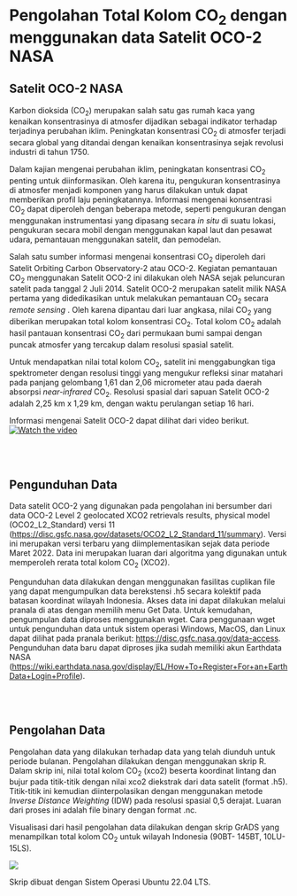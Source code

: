 # Pengolahan Total Kolom CO<sub>2</sub> dengan menggunakan data Satelit OCO-2 NASA
## Satelit OCO-2 NASA

Karbon dioksida (CO<sub>2</sub>) merupakan salah satu gas rumah kaca yang kenaikan konsentrasinya di atmosfer dijadikan sebagai indikator terhadap terjadinya perubahan iklim. Peningkatan konsentrasi CO<sub>2</sub> di atmosfer terjadi secara global yang ditandai dengan kenaikan konsentrasinya sejak revolusi industri di tahun 1750.

Dalam kajian mengenai perubahan iklim, peningkatan konsentrasi CO<sub>2</sub> penting untuk diinformasikan. Oleh karena itu, pengukuran konsentrasinya di atmosfer menjadi komponen yang harus dilakukan untuk dapat memberikan profil laju peningkatannya. Informasi mengenai konsentrasi CO<sub>2</sub> dapat diperoleh dengan beberapa metode, seperti pengukuran dengan menggunakan instrumentasi yang dipasang secara <i>in situ</i> di suatu lokasi, pengukuran secara mobil dengan menggunakan kapal laut dan pesawat udara, pemantauan menggunakan satelit, dan pemodelan.

Salah satu sumber informasi mengenai konsentrasi CO<sub>2</sub> diperoleh dari Satelit Orbiting Carbon Observatory-2 atau OCO-2. Kegiatan pemantauan CO<sub>2</sub> menggunakan Satelit OCO-2 ini dilakukan oleh NASA sejak peluncuran satelit pada tanggal 2 Juli 2014. Satelit OCO-2 merupakan satelit milik NASA pertama yang didedikasikan untuk melakukan pemantauan CO<sub>2</sub> secara <i>remote sensing </i>. Oleh karena dipantau dari luar angkasa, nilai CO<sub>2</sub> yang diberikan merupakan total kolom konsentrasi CO<sub>2</sub>. Total kolom CO<sub>2</sub> adalah hasil pantauan konsentrasi CO<sub>2</sub> dari permukaan bumi sampai dengan puncak atmosfer yang tercakup dalam resolusi spasial satelit.

Untuk mendapatkan nilai total kolom CO<sub>2</sub>, satelit ini menggabungkan tiga spektrometer dengan resolusi tinggi yang mengukur refleksi sinar matahari pada panjang gelombang 1,61 dan 2,06 micrometer atau pada daerah absorpsi <i>near-infrared</i> CO<sub>2</sub>. Resolusi spasial dari sapuan Satelit OCO-2 adalah 2,25 km x 1,29 km, dengan waktu perulangan setiap 16 hari.

Informasi mengenai Satelit OCO-2 dapat dilihat dari video berikut.
[![Watch the video](https://img.youtube.com/vi/-uP_fqEfYWg/maxresdefault.jpg)](https://youtu.be/-uP_fqEfYWg)

<br></br>
## Pengunduhan Data

Data satelit OCO-2 yang digunakan pada pengolahan ini bersumber dari data OCO-2 Level 2 geolocated XCO2 retrievals results, physical model (OCO2_L2_Standard) versi 11 (https://disc.gsfc.nasa.gov/datasets/OCO2_L2_Standard_11/summary). Versi ini merupakan versi terbaru yang diimplementasikan sejak data periode Maret 2022. Data ini merupakan luaran dari algoritma yang digunakan untuk memperoleh rerata total kolom CO<sub>2</sub> (XCO2). 

Pengunduhan data dilakukan dengan menggunakan fasilitas cuplikan file yang dapat mengumpulkan data berekstensi .h5 secara kolektif pada batasan koordinat wilayah Indonesia. Akses data ini dapat dilakukan melalui pranala di atas dengan memilih menu Get Data. Untuk kemudahan, pengumpulan data diproses menggunakan wget. Cara penggunaan wget untuk pengunduhan data untuk sistem operasi Windows, MacOS, dan Linux dapat dilihat pada pranala berikut: https://disc.gsfc.nasa.gov/data-access. Pengunduhan data baru dapat diproses jika sudah memiliki akun Earthdata NASA (https://wiki.earthdata.nasa.gov/display/EL/How+To+Register+For+an+EarthData+Login+Profile).

<br></br>
## Pengolahan Data

Pengolahan data yang dilakukan terhadap data yang telah diunduh untuk periode bulanan. Pengolahan dilakukan dengan menggunakan skrip R. Dalam skrip ini, nilai total kolom CO<sub>2</sub> (xco2) beserta koordinat lintang dan bujur pada titik-titik dengan nilai xco2 diekstrak dari data satelit (format .h5). Titik-titik ini kemudian diinterpolasikan dengan menggunakan metode <i>Inverse Distance Weighting</i> (IDW) pada resolusi spasial 0,5 derajat. Luaran dari proses ini adalah file binary dengan format .nc.

Visualisasi dari hasil pengolahan data dilakukan dengan skrip GrADS yang menampilkan total kolom CO<sub>2</sub> untuk wilayah Indonesia (90BT- 145BT, 10LU-15LS).

![](https://github.com/alberthnahas/OCO-2/blob/main/oco2_co2mx_idn_201410-202206.gif)

Skrip dibuat dengan Sistem Operasi Ubuntu 22.04 LTS.
